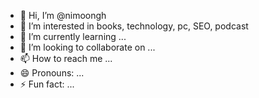 - 👋 Hi, I’m @nimoongh
- 👀 I’m interested in books, technology, pc, SEO, podcast
- 🌱 I’m currently learning ...
- 💞️ I’m looking to collaborate on ...
- 📫 How to reach me ...
- 😄 Pronouns: ...
- ⚡ Fun fact: ...

<!---
nimoongh/nimoongh is a ✨ special ✨ repository because its `README.md` (this file) appears on your GitHub profile.
You can click the Preview link to take a look at your changes.
--->
